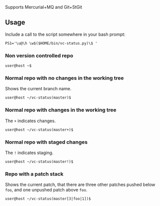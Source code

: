 Supports Mercurial+MQ and Git+StGit

## Usage

Include a call to the script somewhere in your bash prompt:

```
PS1='\u@\h \w$($HOME/bin/vc-status.py)\$ '
```

### Non version controlled repo
```
user@host ~$ 
```

### Normal repo with no changes in the working tree
Shows the current branch name.
```
user@host ~/vc-status(master)$ 
```

### Normal repo with changes in the working tree
The `+` indicates changes.
```
user@host ~/vc-status(master+)$ 
```

### Normal repo with staged changes
The `!` indicates staging.
```
user@host ~/vc-status(master!)$ 
```

### Repo with a patch stack
Shows the current patch, that there are three other patches pushed below `foo`, and one unpushed patch above `foo`.
```
user@host ~/vc-status(master[3|foo|1])$ 
```
